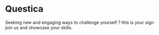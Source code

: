 # Questica

Seeking new and engaging ways to challenge yourself ? this is your sign join us and showcase your skills.

